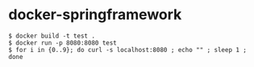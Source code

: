 # docker-springframework

```
$ docker build -t test .
$ docker run -p 8080:8080 test
$ for i in {0..9}; do curl -s localhost:8080 ; echo "" ; sleep 1 ; done
```
